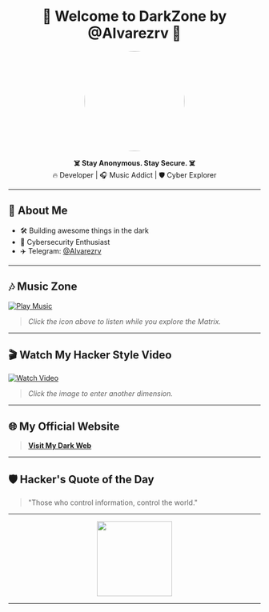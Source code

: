 <h1 align="center">🚀 Welcome to DarkZone by @Alvarezrv 🚀</h1>

<p align="center">
  <img src="https://media.giphy.com/media/h408T6Y5GfmXBKW62l/giphy.gif" width="200" style="border-radius: 50%;">
</p>

<p align="center">
  <b>☠️ Stay Anonymous. Stay Secure. ☠️</b><br>
  🔥 Developer | 🎧 Music Addict | 🛡️ Cyber Explorer
</p>

---

## 🧠 About Me

- 🛠️ Building awesome things in the dark
- 📡 Cybersecurity Enthusiast
- ✈️ Telegram: [@Alvarezrv](https://t.me/Alvarezrv)

---

## 🎶 Music Zone

[![Play Music](https://img.icons8.com/ios-filled/50/ffffff/play--v1.png)](https://alvarezrv1945.github.io/musik.mp3)

> *Click the icon above to listen while you explore the Matrix.*

---

## 🎬 Watch My Hacker Style Video

[![Watch Video](https://img.youtube.com/vi/dQw4w9WgXcQ/0.jpg)](https://www.youtube.com/watch?v=dQw4w9WgXcQ)

> *Click the image to enter another dimension.*

---

## 🌐 My Official Website

> [**Visit My Dark Web**](https://alvarezrv1945.github.io)

---

## 🛡️ Hacker's Quote of the Day

> "Those who control information, control the world."

---

<p align="center">
  <img src="https://raw.githubusercontent.com/rahulbanerjee26/githubProfileReadmeGenerator/main/gifs/code.gif" width="150">
</p>

---
